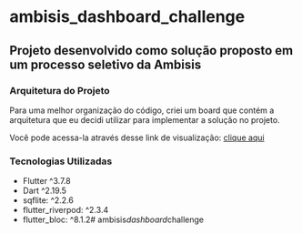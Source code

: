 # ambisis_dashboard_challenge

## Projeto desenvolvido como solução proposto em um processo seletivo da Ambisis

### Arquitetura do Projeto

Para uma melhor organização do código, criei um board que contém a arquitetura que eu decidi utilizar para implementar a solução no projeto.

Você pode acessa-la através desse link de visualização: [clique aqui](https://miro.com/app/board/uXjVMU7ms5Y=/?share_link_id=239880662084)

### Tecnologias Utilizadas

- Flutter ^3.7.8
- Dart ^2.19.5
- sqflite: ^2.2.6
- flutter_riverpod: ^2.3.4
- flutter_bloc: ^8.1.2#   a m b i s i s _ d a s h b o a r d _ c h a l l e n g e  
 